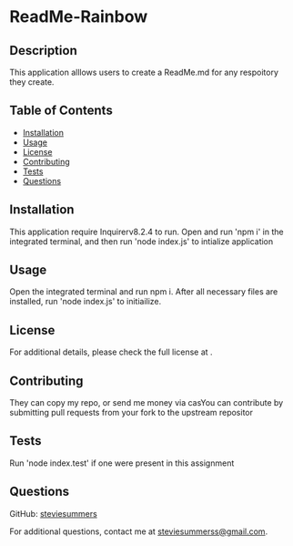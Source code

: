 # ReadMe-Rainbow

## Description

This application alllows users to create a ReadMe.md for any respoitory they create.

## Table of Contents

- [Installation](#installation)
- [Usage](#usage)
- [License](#license)
- [Contributing](#contributing)
- [Tests](#tests)
- [Questions](#questions)

## Installation

This application require Inquirerv8.2.4 to run. Open and run 'npm i' in the integrated terminal, and then run 'node index.js' to intialize application        

## Usage

Open the integrated terminal and run npm i. After all necessary files are installed, run 'node index.js' to initiailize.

## License





For additional details, please check the full license at .

## Contributing

They can copy my repo, or send me money via casYou can contribute by submitting pull requests from your fork to the upstream repositor

## Tests

Run 'node index.test' if one were present in this assignment

## Questions

GitHub: [steviesummers](https://github.com/steviesummers)

For additional questions, contact me at steviesummerss@gmail.com.

